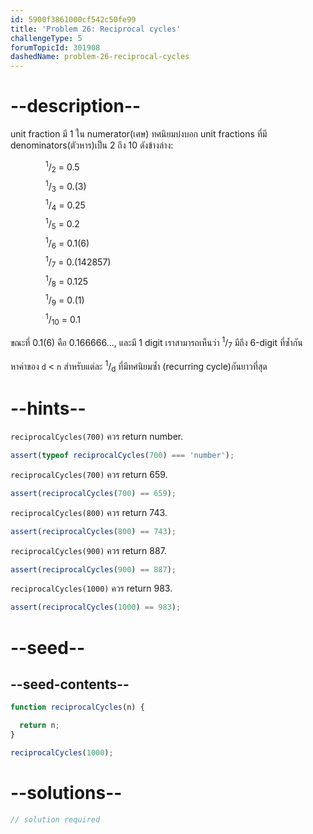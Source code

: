 ```yaml
---
id: 5900f3861000cf542c50fe99
title: 'Problem 26: Reciprocal cycles'
challengeType: 5
forumTopicId: 301908
dashedName: problem-26-reciprocal-cycles
---
```


# --description--

unit fraction มี 1 ใน numerator(เศษ) ทศนิยมบ่งบอก unit fractions ที่มี denominators(ตัวหาร)เป็น 2 ถึง 10 ดังข้างล่าง:

<div style='padding-left: 4em; display: inline-grid; grid-template-rows: auto; row-gap: 7px;'><div><sup>1</sup>/<sub>2</sub> = 0.5</div><div><sup>1</sup>/<sub>3</sub> = 0.(3)</div><div><sup>1</sup>/<sub>4</sub> = 0.25</div><div><sup>1</sup>/<sub>5</sub> = 0.2</div><div><sup>1</sup>/<sub>6</sub> = 0.1(6)</div><div><sup>1</sup>/<sub>7</sub> = 0.(142857)</div><div><sup>1</sup>/<sub>8</sub> = 0.125</div><div><sup>1</sup>/<sub>9</sub> = 0.(1)</div><div><sup>1</sup>/<sub>10</sub> = 0.1</div></div>

ขณะที่ 0.1(6) คือ 0.166666..., และมี 1 digit เราสามารถเห็นว่า <sup>1</sup>/<sub>7</sub> มีถึง 6-digit ที่ซ้ำกัน

หาค่าของ `d` &lt; `n` สำหรับแต่ละ <sup>1</sup>/<sub>d</sub> ที่มีทศนิยมซ้ำ (recurring cycle)กันยาวที่สุด

# --hints--

`reciprocalCycles(700)` ควร return number.

```js
assert(typeof reciprocalCycles(700) === 'number');
```

`reciprocalCycles(700)` ควร return 659.

```js
assert(reciprocalCycles(700) == 659);
```

`reciprocalCycles(800)` ควร return 743.

```js
assert(reciprocalCycles(800) == 743);
```

`reciprocalCycles(900)` ควร return 887.

```js
assert(reciprocalCycles(900) == 887);
```

`reciprocalCycles(1000)` ควร return 983.

```js
assert(reciprocalCycles(1000) == 983);
```

# --seed--

## --seed-contents--

```js
function reciprocalCycles(n) {

  return n;
}

reciprocalCycles(1000);
```

# --solutions--

```js
// solution required
```

